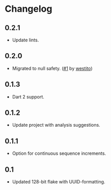 # Changelog

## 0.2.1

- Update lints.

## 0.2.0

- Migrated to null safety. ([#1](https://github.com/agilord/flake_uuid/pull/1) by [westito](https://github.com/westito))

## 0.1.3

- Dart 2 support.

## 0.1.2

- Update project with analysis suggestions.

## 0.1.1

- Option for continuous sequence increments.

## 0.1

- Updated 128-bit flake with UUID-formatting.

